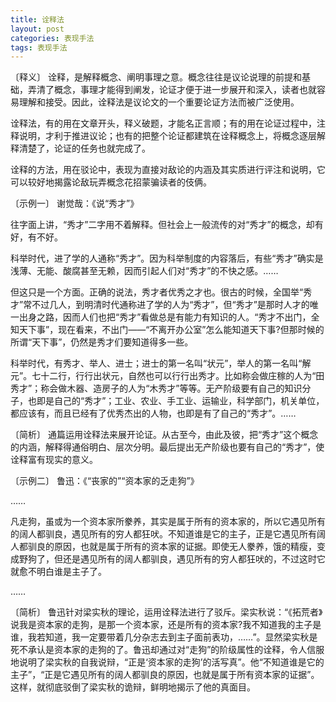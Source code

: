 ```yaml
---
title: 诠释法
layout: post
categories: 表现手法
tags: 表现手法
---
```


〔释义〕 诠释，是解释概念、阐明事理之意。概念往往是议论说理的前提和基础，弄清了概念，事理才能得到阐发，论证才便于进一步展开和深入，读者也就容易理解和接受。因此，诠释法是议论文的一个重要论证方法而被广泛使用。

诠释法，有的用在文章开头，释义破题，才能名正言顺；有的用在论证过程中，注释说明，才利于推进议论；也有的把整个论证都建筑在诠释概念上，将概念逐层解释清楚了，论证的任务也就完成了。

诠释的方法，用在驳论中，表现为直接对敌论的内涵及其实质进行评注和说明，它可以较好地揭露论敌玩弄概念花招蒙骗读者的伎俩。

〔示例一〕 谢觉哉：《说“秀才”》

往字面上讲，“秀才”二字用不着解释。但社会上一般流传的对“秀才”的概念，却有好，有不好。

科举时代，进了学的人通称“秀才”。因为科举制度的内容落后，有些“秀才”确实是浅薄、无能、酸腐甚至无赖，因而引起人们对“秀才”的不快之感。……

但这只是一个方面。正确的说法，秀才者优秀之才也。很古的时候，全国举“秀才”常不过几人，到明清时代通称进了学的人为“秀才”，但“秀才”是那时人才的唯一出身之路，因而人们也把“秀才”看做总是有能力有知识的人。“秀才不出门，全知天下事”，现在看来，不出门——“不离开办公室”怎么能知道天下事?但那时候的所谓“天下事”，仍然是秀才们要知道得多一些。

科举时代，有秀才、举人、进士；进士的第一名叫“状元”，举人的第一名叫“解元”。七十二行，行行出状元，自然也可以行行出秀才。比如称会做庄稼的人为“田秀才”；称会做木器、造房子的人为“木秀才”等等。无产阶级要有自己的知识分子，也即是自己的“秀才”；工业、农业、手工业、运输业，科学部门，机关单位，都应该有，而且已经有了优秀杰出的人物，也即是有了自己的“秀才”。……

〔简析〕 通篇运用诠释法来展开论证。从古至今，由此及彼，把“秀才”这个概念的内涵，解释得通俗明白、层次分明。最后提出无产阶级也要有自己的“秀才”，使诠释富有现实的意义。

〔示例二〕 鲁迅：《“丧家的”“资本家的乏走狗”》

……

凡走狗，虽或为一个资本家所豢养，其实是属于所有的资本家的，所以它遇见所有的阔人都驯良，遇见所有的穷人都狂吠。不知道谁是它的主子，正是它遇见所有阔人都驯良的原因，也就是属于所有的资本家的证据。即使无人豢养，饿的精瘦，变成野狗了，但还是遇见所有的阔人都驯良，遇见所有的穷人都狂吠的，不过这时它就愈不明白谁是主子了。

……

〔简析〕 鲁迅针对梁实秋的理论，运用诠释法进行了驳斥。梁实秋说：“《拓荒者》说我是资本家的走狗，是那一个资本家，还是所有的资本家?我不知道我的主子是谁，我若知道，我一定要带着几分杂志去到主子面前表功，……”。显然梁实秋是死不承认是资本家的走狗的了。鲁迅却通过对“走狗”的阶级属性的诠释，令人信服地说明了梁实秋的自我说辩，“正是‘资本家的走狗’的活写真”。他“不知道谁是它的主子”，“正是它遇见所有的阔人都驯良的原因，也就是属于所有资本家的证据”。这样，就彻底驳倒了梁实秋的诡辩，鲜明地揭示了他的真面目。 